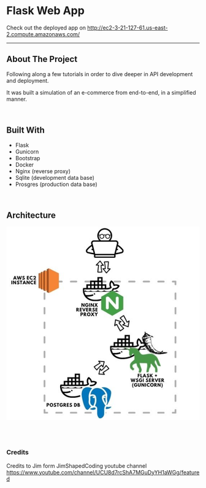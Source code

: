 # Flask Web App 

Check out the deployed app on http://ec2-3-21-127-61.us-east-2.compute.amazonaws.com/

---

## About The Project

Following along a few tutorials in order to dive deeper in API development and deployment.

It was built a simulation of an e-commerce from end-to-end, in a simplified manner.

<br>

## Built With

- Flask
- Gunicorn
- Bootstrap
- Docker
- Nginx (reverse proxy)
- Sqlite (development data base)
- Prosgres (production data base)

<br>

## Architecture

![image](./architecture.jpg)

<br>

<br>

### Credits

Credits to Jim form JimShapedCoding youtube channel<br>
https://www.youtube.com/channel/UCU8d7rcShA7MGuDyYH1aWGg/featured
